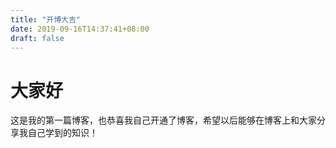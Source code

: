 ```yaml
---
title: "开博大吉"
date: 2019-09-16T14:37:41+08:00
draft: false
---
```


# 大家好
这是我的第一篇博客，也恭喜我自己开通了博客，希望以后能够在博客上和大家分享我自己学到的知识！

